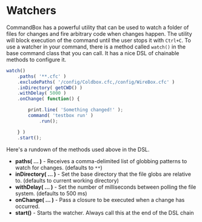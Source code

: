 # Watchers

CommandBox has a powerful utility that can be used to watch a folder of files for changes and fire arbitrary code when changes happen. The utility will block execution of the command until the user stops it with `Ctrl+C`. To use a watcher in your command, there is a method called `watch()` in the base command class that you can call. It has a nice DSL of chainable methods to configure it.

```javascript
watch()
    .paths( '**.cfc' )
    .excludePaths( '/config/Coldbox.cfc,/config/WireBox.cfc' )
    .inDirectory( getCWD() )
    .withDelay( 5000 )
    .onChange( function() {

        print.line( 'Something changed!' );
        command( 'testbox run' )
            .run();

    } )
    .start();
```

Here's a rundown of the methods used above in the DSL.

* **paths( ... )** - Receives a comma-delimited list of globbing patterns to watch for changes. (defaults to `**`)
* **inDirectory( ... )** - Set the base directory that the file globs are relative to. (defaults to current working directory)
* **withDelay( ... )** - Set the number of milliseconds between polling the file system. (defaults to 500 ms)
* **onChange( ... )** - Pass a closure to be executed when a change has occurred.
* **start()** - Starts the watcher. Always call this at the end of the DSL chain
